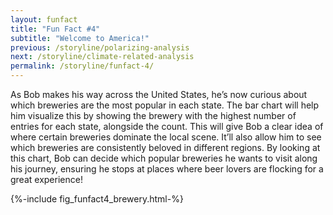 ```yaml
---
layout: funfact
title: "Fun Fact #4"
subtitle: "Welcome to America!"
previous: /storyline/polarizing-analysis
next: /storyline/climate-related-analysis
permalink: /storyline/funfact-4/
---
```


As Bob makes his way across the United States, he’s now curious about which breweries are the most popular in each state. The bar chart will help him visualize this by showing the brewery with the highest number of entries for each state, alongside the count. This will give Bob a clear idea of where certain breweries dominate the local scene. It’ll also allow him to see which breweries are consistently beloved in different regions. By looking at this chart, Bob can decide which popular breweries he wants to visit along his journey, ensuring he stops at places where beer lovers are flocking for a great experience!

<div>
    {%-include fig_funfact4_brewery.html-%}
</div>
